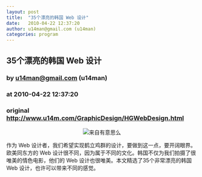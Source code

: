 ```yaml
---
layout: post
title:  "35个漂亮的韩国 Web 设计"
date:   2010-04-22 12:37:20
author: u14man@gmail.com (u14man)
categories: program
---
```


## 35个漂亮的韩国 Web 设计
### by u14man@gmail.com (u14man)
### at 2010-04-22 12:37:20
### original <http://www.u14m.com/GraphicDesign/HGWebDesign.html>

<p align="center"><img alt="来自有意思么" src="http://thedesigninspiration.com/wp-content/uploads/2009/05/cleani-l.jpg"></p><p>作为 Web 设计者，我们希望实现鹤立鸡群的设计，要做到这一点，要开阔眼界。欧美同东方的 Web 设计很不同，因为属于不同的文化。韩国不仅为我们拍摄了很唯美的情色电影，他们的 Web 设计也很唯美。本文精选了35个非常漂亮的韩国 Web 设计，也许可以带来不同的感觉。  </p>